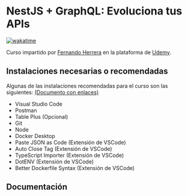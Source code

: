 # NestJS + GraphQL: Evoluciona tus APIs

[![wakatime](https://wakatime.com/badge/user/8ef73281-6d0a-4758-af11-fd880ca3009c/project/108f5f4d-9853-4588-9df8-159095740a96.svg?style=for-the-badge)](https://wakatime.com/badge/user/8ef73281-6d0a-4758-af11-fd880ca3009c/project/108f5f4d-9853-4588-9df8-159095740a96)

Curso impartido por [Fernando Herrera](https://fernando-herrera.com/#/) en la plataforma de [Udemy](https://www.udemy.com/course/nest-graphql/).

## Instalaciones necesarias o recomendadas

Algunas de las instalaciones recomendadas para el curso son las siguientes: [(Documento con enlaces)](https://gist.github.com/Klerith/c0ef4f48d986e2cf3308bb54fff84ea5)

- Visual Studio Code
- Postman
- Table Plus (Opcional)
- Git
- Node
- Docker Desktop
- Paste JSON as Code (Extensión de VSCode)
- Auto Close Tag (Extensión de VSCode)
- TypeScript Importer (Extensión de VSCode)
- DotENV (Extensión de VSCode)
- Better Dockerfile Syntax (Extensión de VSCode)

## Documentación
